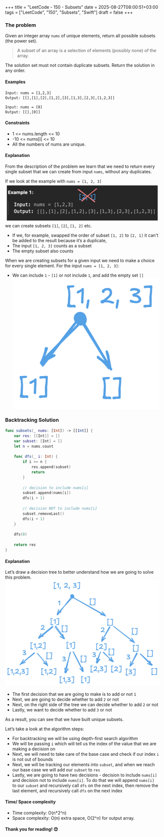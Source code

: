 +++
title = "LeetCode - 150 - Subsets"
date = 2025-08-27T08:00:51+03:00
tags = ["LeetCode", "150", "Subsets", "Swift"]
draft = false
+++

### The problem

Given an integer array `nums` of unique elements, return all possible subsets (the power set).

> A subset of an array is a selection of elements (possibly none) of the array.

The solution set must not contain duplicate subsets. Return the solution in any order.

#### Examples

```
Input: nums = [1,2,3]
Output: [[],[1],[2],[1,2],[3],[1,3],[2,3],[1,2,3]]
```

```
Input: nums = [0]
Output: [[],[0]]
```

#### Constraints

* 1 <= nums.length <= 10
* -10 <= nums\[i] <= 10
* All the numbers of nums are unique.

#### Explanation

From the description of the problem we learn that we need to return every single subset that we can create from input `nums`, without any duplicates.

If we look at the example with `nums = [1, 2, 3]`
![alt image](images/78.png#center)
we can create subsets `[1]`, `[2]`, `[1, 2]` etc.

* If we, for example, swapped the order of subset `[1, 2]` to `[2, 1]` it can't be added to the result because it’s a duplicate,
* The input `[1, 2, 3]` counts as a subset
* The empty subset also counts

When we are creating subsets for a given input we need to make a choice for every single element.
For the input `nums = [1, 2, 3]`:

* We can include `1` - `[1]` or not include `1`, and add the empty set `[]`
  ![alt image](images/78-1.png#center)

### Backtracking Solution

```swift
func subsets(_ nums: [Int]) -> [[Int]] {
    var res: [[Int]] = []
    var subset: [Int] = []
    let n = nums.count

    func dfs(_ i: Int) {
        if i >= n {
            res.append(subset)
            return
        }
        
        // decision to include nums[i]
        subset.append(nums[i])
        dfs(i + 1)

        // decision NOT to include nums[i]
        subset.removeLast()
        dfs(i + 1)
    }

    dfs(0)

    return res
}
```

#### Explanation
Let’s draw a decision tree to better understand how we are going to solve this problem.
![alt image](images/78-2.png#center)

* The first decision that we are going to make is to add or not `1`
* Next, we are going to decide whether to add `2` or not
* Next, on the right side of the tree we can decide whether to add `2` or not
* Lastly, we want to decide whether to add `3` or not

As a result, you can see that we have built unique subsets.

Let’s take a look at the algorithm steps:

* For backtracking we will be using depth-first search algorithm
* We will be passing `i` which will tell us the index of the value that we are making a decision on
* Next, we will need to take care of the base case and check if our index `i` is not out of bounds
* Next, we will be tracking our elements into `subset`, and when we reach our base case we will add our `subset` to `res`
* Lastly, we are going to have two decisions - decision to include `nums[i]` and decision not to include `nums[i]`. To do that we will append `nums[i]` to our `subset` and recursively call `dfs` on the next index, then remove the last element, and recursively call `dfs` on the next index

#### Time/ Space complexity

* Time complexity: O(n\*2^n)
* Space complexity: O(n) extra space, O(2^n) for output array.

#### Thank you for reading! 😊
